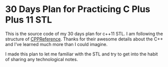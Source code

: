 # 30 Days Plan for Practicing C Plus Plus 11 STL
This is the source code of my 30 days plan for c++11 STL. 
I am following the structure of [CPPReference](https://zh.cppreference.com/w/cpp/algorithm). 
Thanks for their awesome details about the C++ and I've learned much more than I could imagine.

I made this plan to let me familiar with the STL and try to get into the habit of
sharing any technological notes. 
